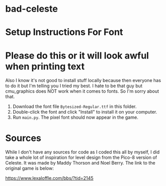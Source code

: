 # bad-celeste

# Setup Instructions For Font
# Please do this or it will look awful when printing text

Also I know it's not good to install stuff locally because then everyone has to do it
but I'm telling you I tried my best. I hate to be that guy but cmu_graphics does NOT 
work when it comes to fonts. So I'm sorry about that.


1. Download the font file `Bytesized-Regular.ttf` in this folder.
2. Double-click the font and click "Install" to install it on your computer.
3. Run `main.py`. The pixel font should now appear in the game.

# Sources

While I don't have any sources for code as I coded this all by myself, I did take
a whole lot of inspiration for level design from the Pico-8 version of Celeste. 
It was made by Maddy Thorson and Noel Berry. The link to the original game is below:

https://www.lexaloffle.com/bbs/?tid=2145

